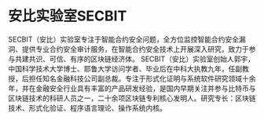 # 安比实验室SECBIT


SECBIT（安⽐）实验室专注于智能合约安全问题，全⽅位监控智能合约安全漏洞、提供专业合约安全审计服务，在智能合约安全技术上开展深⼊研究，致⼒于参与共建共识、可信、有序的区块链经济体。
SECBIT（安⽐）实验室创始⼈郭宇，中国科学技术⼤学博⼠、耶鲁⼤学访问学者、毕业后在中科⼤执教九年，任副教授，后担任知名⾦融科技公司副总裁。专注于形式化证明与系统软件研究领域⼗余年，并在⾦融安全⾏业具有丰富的产品研发经验，是国内早期关注并参与⽐特币与区块链技术的科研⼈员之⼀，⼆⼗余项区块链专利核⼼发明⼈。研究专⻓：区块链技术、形式化验证、程序语⾔理论、操作系统内核。

